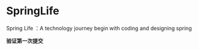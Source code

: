 # SpringLife
Spring Life ：A technology  journey begin with coding and designing spring

**验证第一次提交**  


